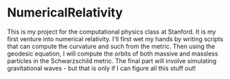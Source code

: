 # NumericalRelativity

This is my project for the computational physics class at Stanford. It is my
first venture into numerical relativity. I'll first wet my hands by writing
scripts that can compute the curvature and such from the metric. Then using the
geodesic equation, I will compute the orbits of both massive and massless
particles in the Schwarzschild metric. The final part will involve simulating
gravitational waves - but that is only if I can figure all this stuff out!
